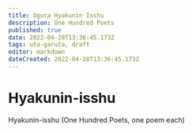 ```yaml
---
title: Ogura Hyakunin Isshu
description: One Hundred Poets
published: true
date: 2022-04-28T13:36:45.173Z
tags: uta-garuta, draft
editor: markdown
dateCreated: 2022-04-28T13:36:45.173Z
---
```


# Hyakunin-isshu

Hyakunin-isshu (One Hundred Poets, one poem each)